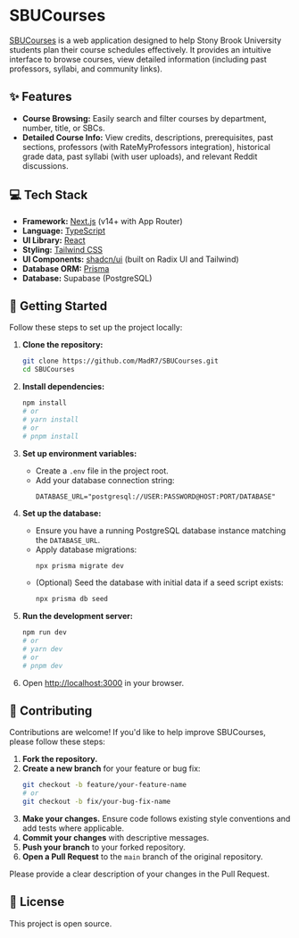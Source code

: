 # SBUCourses

[SBUCourses](https://sbucourses.com) is a web application designed to help Stony Brook University students plan their course schedules effectively. It provides an intuitive interface to browse courses, view detailed information (including past professors, syllabi, and community links).

## ✨ Features

*   **Course Browsing:** Easily search and filter courses by department, number, title, or SBCs.
*   **Detailed Course Info:** View credits, descriptions, prerequisites, past sections, professors (with RateMyProfessors integration), historical grade data, past syllabi (with user uploads), and relevant Reddit discussions.

## 💻 Tech Stack

*   **Framework:** [Next.js](https://nextjs.org/) (v14+ with App Router)
*   **Language:** [TypeScript](https://www.typescriptlang.org/)
*   **UI Library:** [React](https://reactjs.org/)
*   **Styling:** [Tailwind CSS](https://tailwindcss.com/)
*   **UI Components:** [shadcn/ui](https://ui.shadcn.com/) (built on Radix UI and Tailwind)
*   **Database ORM:** [Prisma](https://www.prisma.io/)
*   **Database:** Supabase (PostgreSQL)

## 🚀 Getting Started

Follow these steps to set up the project locally:

1.  **Clone the repository:**
    ```bash
    git clone https://github.com/MadR7/SBUCourses.git
    cd SBUCourses
    ```

2.  **Install dependencies:**
    ```bash
    npm install
    # or
    # yarn install
    # or
    # pnpm install
    ```

3.  **Set up environment variables:**
    *   Create a `.env` file in the project root.
    *   Add your database connection string:
        ```env
        DATABASE_URL="postgresql://USER:PASSWORD@HOST:PORT/DATABASE"
        ```

4.  **Set up the database:**
    *   Ensure you have a running PostgreSQL database instance matching the `DATABASE_URL`.
    *   Apply database migrations:
        ```bash
        npx prisma migrate dev
        ```
    *   (Optional) Seed the database with initial data if a seed script exists:
        ```bash
        npx prisma db seed
        ```

5.  **Run the development server:**
    ```bash
    npm run dev
    # or
    # yarn dev
    # or
    # pnpm dev
    ```

6.  Open [http://localhost:3000](http://localhost:3000) in your browser.

## 🤝 Contributing

Contributions are welcome! If you'd like to help improve SBUCourses, please follow these steps:

1.  **Fork the repository.**
2.  **Create a new branch** for your feature or bug fix:
    ```bash
    git checkout -b feature/your-feature-name
    # or
    git checkout -b fix/your-bug-fix-name
    ```
3.  **Make your changes.** Ensure code follows existing style conventions and add tests where applicable.
4.  **Commit your changes** with descriptive messages.
5.  **Push your branch** to your forked repository.
6.  **Open a Pull Request** to the `main` branch of the original repository.

Please provide a clear description of your changes in the Pull Request.

## 📜 License

This project is open source.
